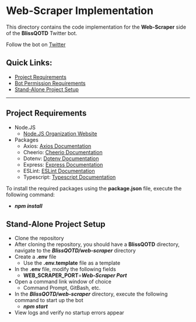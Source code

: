 # Web-Scraper Implementation
This directory contains the code implementation for the **Web-Scraper** side of the **BlissQOTD** Twitter bot.

Follow the bot on [Twitter](https://twitter.com/BlissQOTD)

## Quick Links:
- [Project Requirements](#project-requirements)
- [Bot Permission Requirements](#bot-permission-requirements)
- [Stand-Alone Project Setup](#stand-alone-project-setup)

----------------------------------

## Project Requirements
- Node.JS
  - [Node.JS Organization Website](https://nodejs.org/en/)
- Packages
  - Axios: [Axios Documentation](https://www.npmjs.com/package/axios)
  - Cheerio: [Cheerio Documentation](https://www.npmjs.com/package/cheerio)
  - Dotenv: [Dotenv Documentation](https://www.npmjs.com/package/dotenv)
  - Express: [Express Documentation](https://www.npmjs.com/package/express)
  - ESLint: [ESLint Documentation](https://www.npmjs.com/package/eslint)
  - Typescript: [Typescript Documentation](https://www.npmjs.com/package/typescript)

To install the required packages using the **package.json** file, execute the following command:
- ***npm install***

## Stand-Alone Project Setup
- Clone the repository
- After cloning the repository, you should have a **BlissQOTD** directory, navigate to the ***BlissQOTD/web-scraper*** directory 
- Create a **.env** file
  - Use the **.env.template** file as a template
- In the **.env** file, modify the following fields
  - **WEB_SCRAPER_PORT**=***Web-Scraper Port***
- Open a command link window of choice
  - Command Prompt, GitBash, etc.
- In the ***BlissQOTD/web-scraper*** directory, execute the following command to start up the bot
  - ***npm start***
- View logs and verify no startup errors appear